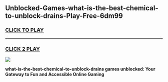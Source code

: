 
## Unblocked-Games-what-is-the-best-chemical-to-unblock-drains-Play-Free-6dm99
<h3>
<a href="https://premium76.site?title=what-is-the-best-chemical-to-unblock-drains&ref=21A">CLICK TO PLAY</a></h3>
<hr>

<h3>
<a href="https://premium76.site?title=what-is-the-best-chemical-to-unblock-drains&ref=21A">CLICK 2 PLAY</a>
  
</h3>

<a href="https://premium76.site?title=what-is-the-best-chemical-to-unblock-drains&ref=21A"><img src="https://clearcache.store/games.png"></a>


**what-is-the-best-chemical-to-unblock-drains games unblocked: Your Gateway to Fun and Accessible Online Gaming**
